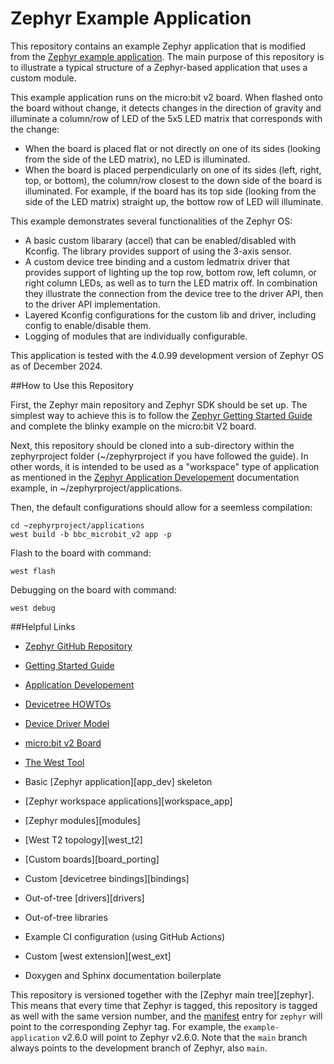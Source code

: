 # Zephyr Example Application

This repository contains an example Zephyr application that is modified from 
the [Zephyr example application][example]. The main purpose of this repository
is to illustrate a typical structure of a Zephyr-based application that uses
a custom module.

This example application runs on the micro:bit v2 board. When flashed onto the
board without change, it detects changes in the direction of gravity and
illuminate a column/row of LED of the 5x5 LED matrix that corresponds with the
change:
- When the board is placed flat or not directly on one of its sides (looking
from the side of the LED matrix), no LED is illuminated.
- When the board is placed perpendicularly on one of its sides (left, right,
top, or bottom), the column/row closest to the down side of the board is
illuminated. For example, if the board has its top side (looking from the side
of the LED matrix) straight up, the bottow row of LED will illuminate.

This example demonstrates several functionalities of the Zephyr OS:
- A basic custom libarary (accel) that can be enabled/disabled with Kconfig.
The library provides support of using the 3-axis sensor.
- A custom device tree binding and a custom ledmatrix driver that provides
support of lighting up the top row, bottom row, left column, or right column
LEDs, as well as to turn the LED matrix off. In combination they illustrate
the connection from the device tree to the driver API, then to the driver API
implementation.
- Layered Kconfig configurations for the custom lib and driver, including config
to enable/disable them.
- Logging of modules that are individually configurable.

This application is tested with the 4.0.99 development version of Zephyr OS as
of December 2024.

##How to Use this Repository

First, the Zephyr main repository and Zephyr SDK should be set up. The simplest
way to achieve this is to follow the [Zephyr Getting Started Guide][started] and
complete the blinky example on the micro:bit V2 board.

Next, this repository should be cloned into a sub-directory within the
zephyrproject folder (~/zephyrproject if you have followed the guide). In other
words, it is intended to be used as a "workspace" type of application as
mentioned in the [Zephyr Application Developement][development] documentation
example, in ~/zephyrproject/applications.

Then, the default configurations should allow for a seemless compilation:
```shell
cd ~zephyrproject/applications
west build -b bbc_microbit_v2 app -p
```

Flash to the board with command:
```shell
west flash
```
Debugging on the board with command:
```shell
west debug
```
##Helpful Links

- [Zephyr GitHub Repository][github]
- [Getting Started Guide][started]
- [Application Developement][development]
- [Devicetree HOWTOs][howtos]
- [Device Driver Model][model]
- [micro:bit v2 Board][board]
- [The West Tool][west]

- Basic [Zephyr application][app_dev] skeleton
- [Zephyr workspace applications][workspace_app]
- [Zephyr modules][modules]
- [West T2 topology][west_t2]
- [Custom boards][board_porting]
- Custom [devicetree bindings][bindings]
- Out-of-tree [drivers][drivers]
- Out-of-tree libraries
- Example CI configuration (using GitHub Actions)
- Custom [west extension][west_ext]
- Doxygen and Sphinx documentation boilerplate

This repository is versioned together with the [Zephyr main tree][zephyr]. This
means that every time that Zephyr is tagged, this repository is tagged as well
with the same version number, and the [manifest](west.yml) entry for `zephyr`
will point to the corresponding Zephyr tag. For example, the `example-application`
v2.6.0 will point to Zephyr v2.6.0. Note that the `main` branch always
points to the development branch of Zephyr, also `main`.

[github]: https://github.com/zephyrproject-rtos/zephyr
[example]: https://github.com/zephyrproject-rtos/example-application/tree/main
[started]: https://docs.zephyrproject.org/latest/develop/getting_started/index.html
[development]: https://docs.zephyrproject.org/latest/develop/application/index.html
[howtos]: https://docs.zephyrproject.org/latest/build/dts/howtos.html
[model]: https://docs.zephyrproject.org/latest/kernel/drivers/index.html
[board]: https://docs.zephyrproject.org/latest/boards/bbc/microbit_v2/doc/index.html
[west]: https://docs.zephyrproject.org/latest/develop/west/index.html

